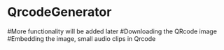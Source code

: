 # QrcodeGenerator
#More functionality will be added later
  #Downloading the QRcode image
  #Embedding the image, small audio clips in Qrcode
